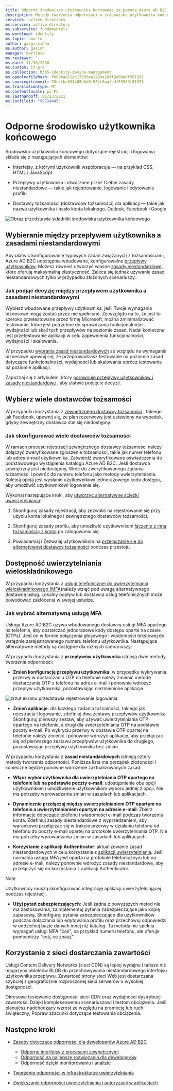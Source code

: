 ```yaml
---
title: Odporne środowisko użytkownika końcowego za pomocą Azure AD B2C | Microsoft Docs
description: Metody tworzenia odporności w środowisku użytkownika końcowego przy użyciu Azure AD B2C
services: active-directory
ms.service: active-directory
ms.subservice: fundamentals
ms.workload: identity
ms.topic: how-to
author: gargi-sinha
ms.author: gasinh
manager: martinco
ms.reviewer: ''
ms.date: 11/30/2020
ms.custom: it-pro
ms.collection: M365-identity-device-management
ms.openlocfilehash: f6896a812ec173994a1299a28ff2e99a0f351391
ms.sourcegitcommit: 78ecfbc831405e8d0f932c9aafcdf59589f81978
ms.translationtype: MT
ms.contentlocale: pl-PL
ms.lasthandoff: 01/23/2021
ms.locfileid: "98724445"
---
```

# <a name="resilient-end-user-experience"></a>Odporne środowisko użytkownika końcowego

Środowisko użytkownika końcowego dotyczące rejestracji i logowania składa się z następujących elementów:

- Interfejsy, z którymi użytkownik współpracuje — na przykład CSS, HTML i JavaScript

- Przepływy użytkownika i utworzone przez Ciebie zasady niestandardowe — takie jak rejestrowanie, logowanie i edytowanie profilu

- Dostawcy tożsamości (dostawców tożsamości) dla aplikacji — takie jak nazwa użytkownika i hasło konta lokalnego, Outlook, Facebook i Google

![Obraz przedstawia składniki środowiska użytkownika końcowego](media/resilient-end-user-experiences/end-user-experience-architecture.png)

## <a name="choose-between-user-flow-and-custom-policy"></a>Wybieranie między przepływem użytkownika a zasadami niestandardowymi  

Aby ułatwić konfigurowanie typowych zadań związanych z tożsamościami, Azure AD B2C udostępnia wbudowane, konfigurowalne [przepływy użytkowników](../../active-directory-b2c/user-flow-overview.md). Możesz również utworzyć własne [zasady niestandardowe](../../active-directory-b2c/custom-policy-overview.md), które oferują maksymalną elastyczność. Zaleca się jednak używanie zasad niestandardowych tylko w przypadku złożonych scenariuszy.

### <a name="how-to-decide-between-user-flow-and-custom-policy"></a>Jak podjąć decyzję między przepływem użytkownika a zasadami niestandardowymi

Wybierz wbudowane przepływy użytkownika, jeśli Twoje wymagania biznesowe mogą zostać przez nie spełnione. Ze względu na to, że jest to szeroko przetestowane przez firmę Microsoft, można zminimalizować testowanie, które jest potrzebne do sprawdzania funkcjonalności, wydajności lub skali tych przepływów na poziomie zasad. Nadal konieczne jest przetestowanie aplikacji w celu zapewnienia funkcjonalności, wydajności i skalowania.

W przypadku [wybrania zasad niestandardowych](../../active-directory-b2c/custom-policy-get-started.md) ze względu na wymagania biznesowe upewnij się, że przeprowadzasz testowanie na poziomie zasad dotyczące funkcjonalności, wydajności lub skalowania oprócz testowania na poziomie aplikacji.

Zapoznaj się z artykułem, który [porównuje przepływy użytkowników i zasady niestandardowe](../../active-directory-b2c/custom-policy-overview.md#comparing-user-flows-and-custom-policies) , aby ułatwić podjęcie decyzji.

## <a name="choose-multiple-idps"></a>Wybierz wiele dostawców tożsamości

W przypadku korzystania z [zewnętrznego dostawcy tożsamości](../../active-directory-b2c/technical-overview.md#external-identity-providers) , takiego jak Facebook, upewnij się, że plan rezerwowy jest ustawiony na wypadek, gdyby zewnętrzny dostawca stał się niedostępny.

### <a name="how-to-set-up-multiple-idps"></a>Jak skonfigurować wiele dostawców tożsamości

W ramach procesu rejestracji zewnętrznego dostawcy tożsamości należy dołączyć zweryfikowane zgłoszenie tożsamości, takie jak numer telefonu lub adres e-mail użytkownika. Zatwierdź zweryfikowane oświadczenia do podstawowego wystąpienia katalogu Azure AD B2C. Jeśli dostawca zewnętrzny jest niedostępny, Wróć do zweryfikowanego żądania tożsamości i powróć do numeru telefonu jako metody uwierzytelniania. Kolejną opcją jest wysłanie użytkownikowi jednorazowego kodu dostępu, aby umożliwić użytkownikowi logowanie się.

 Wykonaj następujące kroki, aby [utworzyć alternatywne ścieżki uwierzytelniania](https://github.com/azure-ad-b2c/samples/tree/master/policies/idps-filter):

 1. Skonfiguruj zasady rejestracji, aby zezwolić na rejestrowanie się przy użyciu konta lokalnego i zewnętrznego dostawców tożsamości.

 2. Skonfiguruj zasady profilu, aby umożliwić użytkownikom [łączenie z inną tożsamością z konta](https://github.com/Azure-Samples/active-directory-b2c-advanced-policies/tree/master/account-linking) po zalogowaniu się.

 3. Powiadamiaj i Zezwalaj użytkownikom na [przełączanie się do alternatywnej dostawcy tożsamości](../../active-directory-b2c/customize-ui-with-html.md#configure-dynamic-custom-page-content-uri) podczas przestoju.

## <a name="availability-of-multi-factor-authentication"></a>Dostępność uwierzytelniania wieloskładnikowego

W przypadku korzystania z [usługi telefonicznej do uwierzytelniania wieloskładnikowego (MFA)](../../active-directory-b2c/phone-authentication.md)należy wziąć pod uwagę alternatywnego dostawcę usług. Lokalny odpływ lub dostawca usług telefonicznych może powodować zakłócenia w swojej usłudze.

### <a name="how-to-choose-an-alternate-mfa"></a>Jak wybrać alternatywną usługę MFA  

Usługa Azure AD B2C używa wbudowanego dostawcy usługi MFA opartego na telefonie, aby dostarczać jednorazowe kody dostępu oparte na czasie (OTPs). Jest on w formie połączenia głosowego i wiadomości tekstowej do wstępnie zarejestrowanego numeru telefonu użytkownika. Następujące alternatywne metody są dostępne dla różnych scenariuszy:

W przypadku korzystania z **przepływów użytkownika** istnieją dwie metody tworzenia odporności:

- **Zmień konfigurację przepływu użytkownika**: w przypadku wykrywania przerwy w dostarczaniu OTP na telefonie należy zmienić metodę dostarczania OTP z telefonu na adres e-mail i ponownie wdrożyć przepływ użytkownika, pozostawiając niezmienione aplikacje.

![zrzut ekranu przedstawia rejestrowanie logowania](media/resilient-end-user-experiences/create-sign-in.png)

- **Zmień aplikacje**: dla każdego zadania tożsamości, takiego jak rejestracja i logowanie, zdefiniuj dwa zestawy przepływów użytkownika. Skonfiguruj pierwszy zestaw, aby używać uwierzytelniania OTP opartego na telefonie, a drugi dla uwierzytelniania OTP na podstawie poczty e-mail. Po wykryciu przerwy w dostawie OTP opartej na telefonie należy zmienić i ponownie wdrożyć aplikacje, aby przełączać się od pierwszego zestawu przepływów użytkownika do drugiego, pozostawiając przepływy użytkownika bez zmian.  

W przypadku korzystania z **zasad niestandardowych** istnieją cztery metody tworzenia odporności. Poniższa lista ma porządek złożoności i konieczne będzie ponowne wdrożenie zaktualizowanych zasad.

- **Włącz wybór użytkownika dla uwierzytelniania OTP opartego na telefonie lub na podstawie poczty e-mail**: udostępnienie obu opcji użytkownikom i umożliwienie użytkownikom wyboru jednej z opcji. Nie ma potrzeby wprowadzania zmian w zasadach lub aplikacjach.

- **Dynamicznie przełączaj między uwierzytelnianiem OTP opartym na telefonie a uwierzytelnianiem opartym na adresie e-mail**: Zbierz informacje dotyczące telefonu i wiadomości e-mail podczas tworzenia konta. Zdefiniuj zasady niestandardowe z wyprzedzeniem, aby warunkowo przełączać się w trakcie przerwy w działaniu telefonu od telefonu do poczty e-mail opartej na protokole uwierzytelniania OTP. Nie ma potrzeby wprowadzania zmian w zasadach lub aplikacjach.

- **Korzystanie z aplikacji Authenticator**: aktualizowanie zasad niestandardowych w celu korzystania z [aplikacji uwierzytelniania](https://github.com/azure-ad-b2c/samples/tree/master/policies/custom-mfa-totp). Jeśli normalna usługa MFA jest oparta na protokole telefonicznym lub na adresie e-mail, należy ponownie wdrożyć zasady niestandardowe, aby przełączyć się do korzystania z aplikacji Authenticator.

>[!Note]
>Użytkownicy muszą skonfigurować integrację aplikacji uwierzytelniającej podczas rejestracji.

- **Użyj pytań zabezpieczających**: Jeśli żadna z powyższych metod nie ma zastosowania, zaimplementuj pytania zabezpieczające jako kopię zapasową. Skonfiguruj pytania zabezpieczające dla użytkowników podczas dołączania lub edytowania profilu oraz przechowuj odpowiedzi w oddzielnej bazie danych innej niż katalog. Ta metoda nie spełnia wymagań usługi MFA "coś", na przykład numeru telefonu, ale oferuje pomocniczy "coś, co znasz".

## <a name="use-a-content-delivery-network"></a>Korzystanie z sieci dostarczania zawartości

Usługi Content Delivery Networks (sieci CDN) są lepiej wydajne i tańsze niż magazyny obiektów BLOB do przechowywania niestandardowego interfejsu użytkownika przepływu. Zawartość strony sieci Web jest dostarczana szybciej z geograficznie rozproszonej sieci serwerów o wysokiej dostępności.  

Okresowe testowanie dostępności sieci CDN oraz wydajności dystrybucji zawartości Dzięki kompleksowemu scenariuszowi i testom obciążenia. Jeśli planujesz nadchodzący wzrost ze względu na promocję lub ruch świąteczny, Popraw szacunki dotyczące testowania obciążenia.
  
## <a name="next-steps"></a>Następne kroki

- [Zasoby dotyczące odporności dla deweloperów Azure AD B2C](resilience-b2c.md)
  
  - [Odporne interfejsy z procesami zewnętrznymi](resilient-external-processes.md)
  - [Odporność na najlepsze rozwiązania dla deweloperów](resilience-b2c-developer-best-practices.md)
  - [Odporność dzięki monitorowaniu i analizie](resilience-with-monitoring-alerting.md)
- [Tworzenie odporności w infrastrukturze uwierzytelniania](resilience-in-infrastructure.md)
- [Zwiększanie odporności uwierzytelniania i autoryzacji w aplikacjach](resilience-app-development-overview.md)